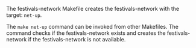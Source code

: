 The festivals-network Makefile creates the festivals-network with the target: `net-up`.

The `make net-up` command can be invoked from other Makefiles. The command checks if the festivals-network exists and creates the festivals-network if the festivals-network is not available.